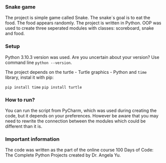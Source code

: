 ### Snake game

The project is simple game called Snake. The snake´s goal is to eat the food. The food appears randomly. The project is written in Python.
OOP was used to create three seperated modules with classes: scoreboard, snake and food.

### Setup

Python 3.10.3 version was used. Are you uncertain about your version? Use command line `python --version`.

The project depends on the turtle - Turtle graphics - Python and `time` library, instal it with pip:

`pip install time`
`pip install turtle`

### How to run?

You can run the script from PyCharm, which was used during creating the code, but it depends on your preferences.
However be aware that you may need to rewrite the connection between the modules which could be different than it is. 

### Important information

The code was written as the part of the online course 100 Days of Code: The Complete Python Projects created by Dr. Angela Yu.
